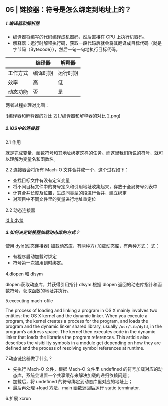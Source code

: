 ## 05 | 链接器：符号是怎么绑定到地址上的？

##### 1.编译器和解析器

+ 编译器将编写的代码编译成机器码，然后直接在 CPU 上执行机器码。
+ 解释器：运行时解释执行码，获取一段代码后就会将其翻译成目标代码（就是字节码（Bytecode）），然后一句一句地执行目标代码。

|          | 编译器   | 解释器   |
| :------- | -------- | -------- |
| 工作方式 | 编译时期 | 运行时期 |
| 效率     | 高       | 低       |
| 动态功能 | 否       | 是       |

两者过程处理对比图：

![编译器和解释器的对比 2](./编译器和解释器的对比 2.png)



##### 2.iOS中的连接器

2.1 作用

就是完成变量、函数符号和其地址绑定这样的任务。而这里我们所说的符号，就可以理解为变量名和函数名。

2.2 连接器会将所有 Mach-O 文件合并成一个，这个过程如下：

+ 查找目标文件有没有定义变量
+ 将不同目标文件中的符号定义和引用地址收集起来，存放于全局符号列表中
+ 计算合并长度及位置，生成同类型的段进行合并，建立绑定
+ 对项目中不同文件里的变量进行地址重定位

2.2 动态连接器

[ld & dyld](<https://stackoverflow.com/questions/29335332/does-os-x-have-two-linkers-one-static-and-one-dynamic>)

##### 3.如何决定链接器加载动态库的方式？

使用 dyld(动态连接器) 加载动态库，有两种方) 加载动态库，有两种方式：
式：

+ 有程序启动加载时绑定
+ 符号第一次被用到时绑定。

4.dlopen 和 dlsym

dlopen:获取动态库，并获得引用指针
dlsym:根据 dlopen 返回的动态库指针和函数符号，获取函数的地址并执行。

5.executing mach-ofile 

 The process of loading and linking a program in OS X mainly involves two entities: the OS X kernel and the dynamic linker. When you execute a program, the kernel creates a process for the program, and loads the program and the dynamic linker shared library, usually `/usr/lib/dyld`, in the program’s address space. The kernel then executes code in the dynamic linker that loads the libraries the program references. This article also describes the visibility symbols in a module get depending on how they are defined and the process of resolving symbol references at runtime.
 
7.动态链接器做了什么？

+ 先执行 Mach-O 文件，根据 Mach-O 文件里 undefined 的符号加载对应的动态库，系统会设置一个共享缓存来解决加载的递归依赖问题；
+ 加载后，将 undefined 的符号绑定到动态库里对应的地址上；
+ 最后再处理 +load 方法，main 函数返回后运行 static terminator.
 
6.扩展
xcrun
